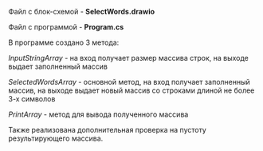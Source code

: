 Файл с блок-схемой - **SelectWords.drawio**

Файл с программой - **Program.cs**

В программе создано 3 метода:

*InputStringArray* - на вход получает размер массива строк, на выходе выдает заполненный массив

*SelectedWordsArray* - основной метод, на вход получает заполненный массив, на выходе выдает новый массив со строками длиной не более 3-х символов

*PrintArray* - метод для вывода полученного массива

Также реализована дополнительная проверка на пустоту результирующего массива.